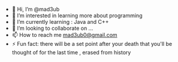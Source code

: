 - 👋 Hi, I’m @mad3ub
- 👀 I’m interested in learning more about programming
- 🌱 I’m currently learning : Java and C++
- 💞️ I’m looking to collaborate on ...
- 📫 How to reach me mad3ub0@gmail.com
- ⚡ Fun fact: there will be a set point after your death that you'll be thought of for the last time , erased from history
